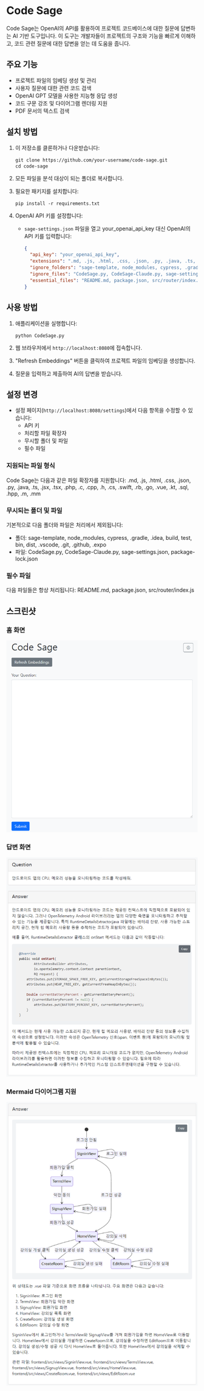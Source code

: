 # Code Sage

Code Sage는 OpenAI의 API를 활용하여 프로젝트 코드베이스에 대한 질문에 답변하는 AI 기반 도구입니다. 이 도구는 개발자들이 프로젝트의 구조와 기능을 빠르게 이해하고, 코드 관련 질문에 대한 답변을 얻는 데 도움을 줍니다.

## 주요 기능

- 프로젝트 파일의 임베딩 생성 및 관리
- 사용자 질문에 대한 관련 코드 검색
- OpenAI GPT 모델을 사용한 지능형 응답 생성
- 코드 구문 강조 및 다이어그램 렌더링 지원
- PDF 문서의 텍스트 검색

## 설치 방법

1. 이 저장소를 클론하거나 다운받습니다:
   ```
   git clone https://github.com/your-username/code-sage.git
   cd code-sage
   ```

2. 모든 파일을 분석 대상이 되는 폴더로 복사합니다.

3. 필요한 패키지를 설치합니다:
   ```
   pip install -r requirements.txt
   ```

4. OpenAI API 키를 설정합니다:
   - `sage-settings.json` 파일을 열고 your_openai_api_key 대신 OpenAI의 API 키를 입력합니다:
     ```json
     {
       "api_key": "your_openai_api_key",
       "extensions": ".md, .js, .html, .css, .json, .py, .java, .ts, .jsx, .tsx, .php, .c, .cpp, .h, .cs, .swift, .rb, .go, .vue, .kt, .sql, .hpp, .m, .mm",
       "ignore_folders": "sage-template, node_modules, cypress, .gradle, .idea, build, test, bin, dist, .vscode, .git, .github, .expo",
       "ignore_files": "CodeSage.py, CodeSage-Claude.py, sage-settings.json, package-lock.json",
       "essential_files": "README.md, package.json, src/router/index.js"
     }
     ```

## 사용 방법

1. 애플리케이션을 실행합니다:
   ```
   python CodeSage.py
   ```

2. 웹 브라우저에서 `http://localhost:8080`에 접속합니다.

3. "Refresh Embeddings" 버튼을 클릭하여 프로젝트 파일의 임베딩을 생성합니다.

4. 질문을 입력하고 제출하여 AI의 답변을 받습니다.

## 설정 변경

- 설정 페이지(`http://localhost:8080/settings`)에서 다음 항목을 수정할 수 있습니다:
  - API 키
  - 처리할 파일 확장자
  - 무시할 폴더 및 파일
  - 필수 파일

### 지원되는 파일 형식

Code Sage는 다음과 같은 파일 확장자를 지원합니다:
.md, .js, .html, .css, .json, .py, .java, .ts, .jsx, .tsx, .php, .c, .cpp, .h, .cs, .swift, .rb, .go, .vue, .kt, .sql, .hpp, .m, .mm

### 무시되는 폴더 및 파일

기본적으로 다음 폴더와 파일은 처리에서 제외됩니다:

- 폴더: sage-template, node_modules, cypress, .gradle, .idea, build, test, bin, dist, .vscode, .git, .github, .expo
- 파일: CodeSage.py, CodeSage-Claude.py, sage-settings.json, package-lock.json

### 필수 파일

다음 파일들은 항상 처리됩니다:
README.md, package.json, src/router/index.js

## 스크린샷

### 홈 화면

![](./pic-01.png)

### 답변 화면

![](./pic-02.png)

### Mermaid 다이어그램 지원

![](./pic-03.png)
